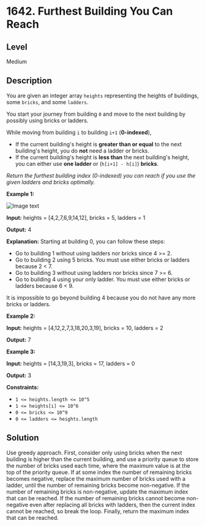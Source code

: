 # 1642. Furthest Building You Can Reach
## Level
Medium

## Description
You are given an integer array `heights` representing the heights of buildings, some `bricks`, and some `ladders`.

You start your journey from building `0` and move to the next building by possibly using bricks or ladders.

While moving from building `i` to building `i+1` (**0-indexed**),

* If the current building's height is **greater than or equal** to the next building's height, you do **not** need a ladder or bricks.
* If the current building's height is **less than** the next building's height, you can either use **one ladder** or (`h[i+1] - h[i]`) **bricks**.

*Return the furthest building index (0-indexed) you can reach if you use the given ladders and bricks optimally.*

**Example 1:**

![Image text](https://assets.leetcode.com/uploads/2020/10/27/q4.gif)

**Input:** heights = [4,2,7,6,9,14,12], bricks = 5, ladders = 1

**Output:** 4

**Explanation:** Starting at building 0, you can follow these steps:
- Go to building 1 without using ladders nor bricks since 4 >= 2.
- Go to building 2 using 5 bricks. You must use either bricks or ladders because 2 < 7.
- Go to building 3 without using ladders nor bricks since 7 >= 6.
- Go to building 4 using your only ladder. You must use either bricks or ladders because 6 < 9.

It is impossible to go beyond building 4 because you do not have any more bricks or ladders.

**Example 2:**

**Input:** heights = [4,12,2,7,3,18,20,3,19], bricks = 10, ladders = 2

**Output:** 7

**Example 3:**

**Input:** heights = [14,3,19,3], bricks = 17, ladders = 0

**Output:** 3

**Constraints:**

* `1 <= heights.length <= 10^5`
* `1 <= heights[i] <= 10^6`
* `0 <= bricks <= 10^9`
* `0 <= ladders <= heights.length`

## Solution
Use greedy approach. First, consider only using bricks when the next building is higher than the current building, and use a priority queue to store the number of bricks used each time, where the maximum value is at the top of the priority queue. If at some index the number of remaining bricks becomes negative, replace the maximum number of bricks used with a ladder, until the number of remaining bricks become non-negative. If the number of remaining bricks is non-negative, update the maximum index that can be reached. If the number of remaining bricks cannot become non-negative even after replacing all bricks with ladders, then the current index cannot be reached, so break the loop. Finally, return the maximum index that can be reached.
